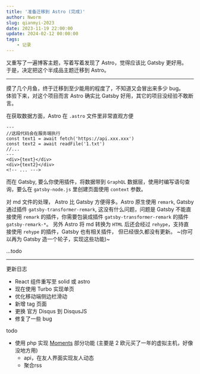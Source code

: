 ```yaml
---
title: '准备迁移到 Astro (完成)'
author: Nworm
slug: qianmyi-2023
date: 2023-11-19 22:00:00
update: 2024-02-12 00:00:00
tags: 
    - 记录
---
```


又重写了一遍博客主题，写着写着发现了 Astro，觉得应该比 Gatsby 更好用。  
于是，决定把这个半成品主题迁移到 Astro。

-----
摸了几个月鱼，终于迁移到至少能用的程度了，不知道又会冒出来多少 bug。  
体验下来，对这个项目而言 Astro 确实比 Gatsby 好用，其它的项目没经验不敢断言。  
<!--more-->

在获取数据方面，Astro 在 `.astro` 文件里非常直观方便

```astro
---
//这段代码会在服务端执行
const text1 = await fetch('https://api.xxx.xxx')
const text2 = await readFile('1.txt')
//...
---
<div>{text}</div>
<div>{text2}</div>
<!-- ... --->
```
而在 Gatsby, 要么你使用插件，将数据带到 `GraphQL` 数据层，使用时编写语句查询，要么在 `gatsby-node.js` 里创建页面使用 `context` 
参数。  

对 md 文件的处理， Astro 比 Gatsby 方便得多。Astro 原生使用 `remark`, Gatsby 通过插件 `gatsby-transformer-remark`,
这没有什么问题，问题是 Gatsby 不能直接使用 `remark` 的插件，你需要包装成插件 `gatsby-transformer-remark` 的插件
`gatsby-remark-*`。
另外 Astro 将 md 转换为 `HTML` 后还会经过 `rehype`，支持直接使用 `rehype` 的插件，Gatsby 也有相关插件，
但已经很久都没有更新。  ~(你可以再为 Gatsby 造一个轮子，实现这些功能)~  

...todo 

----
更新日志
- React 组件重写至 solid 或 astro
- 现在使用 Turbo 实现单页
- 优化移动端侧边栏滑动
- 新增 tag 页面
- 更换 官方 Disqus 到 DisqusJS
- 修复了一些 bug

todo
- 使用 php 实现 [Moments](https://github.com/Drizzle365/Moments) 部分功能 (主要是 2 欧元买了一年的虚拟主机，好像没地方用)
    - api，在友人界面实现友人动态
    - 聚合rss
